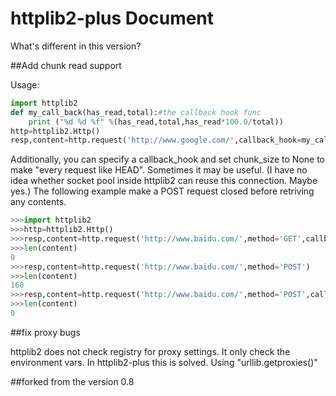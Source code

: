 httplib2-plus Document
========

What's different in this version?

##Add chunk read support

Usage:
```python
import httplib2
def my_call_back(has_read,total):#the callback hook func
	print ("%d %d %f" %(has_read,total,has_read*100.0/total))
http=httplib2.Http()
resp,content=http.request('http://www.google.com/',callback_hook=my_call_back)#use callback_hook= to define a func
```

Additionally, you can specify a callback_hook and set chunk_size to None to make "every request like HEAD". Sometimes it may be useful.
(I have no idea whether socket pool inside httplib2 can reuse this connection. Maybe yes.)
The following example make a POST request closed before retriving any contents.
```python
>>>import httplib2
>>>http=httplib2.Http()
>>>resp,content=http.request('http://www.baidu.com/',method='GET',callback_hook=lambda x:x,chunk_size=None)
>>>len(content)
0
>>>resp,content=http.request('http://www.baidu.com/',method='POST')
>>>len(content)
160
>>>resp,content=http.request('http://www.baidu.com/',method='POST',callback_hook=lambda x:x,chunk_size=None)
>>>len(content)
0
```


##fix proxy bugs

httplib2 does not check registry for proxy settings. It only check the environment vars.
In httplib2-plus this is solved. Using "urllib.getproxies()"

##forked from the version 0.8
